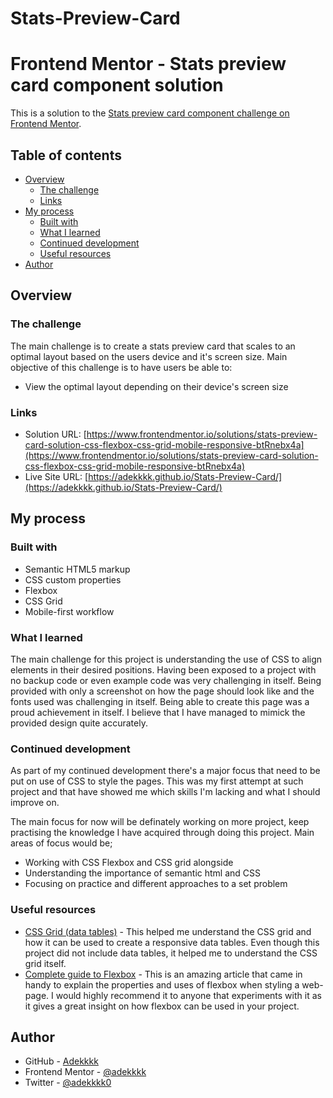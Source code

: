# Stats-Preview-Card

# Frontend Mentor - Stats preview card component solution

This is a solution to the [Stats preview card component challenge on Frontend Mentor](https://www.frontendmentor.io/challenges/stats-preview-card-component-8JqbgoU62).

## Table of contents

- [Overview](#overview)
  - [The challenge](#the-challenge)
  - [Links](#links)
- [My process](#my-process)
  - [Built with](#built-with)
  - [What I learned](#what-i-learned)
  - [Continued development](#continued-development)
  - [Useful resources](#useful-resources)
- [Author](#author)

## Overview

### The challenge

The main challenge is to create a stats preview card that scales to an optimal layout based on the users device and it's screen size.
Main objective of this challenge is to have users be able to:

- View the optimal layout depending on their device's screen size

### Links

- Solution URL: [https://www.frontendmentor.io/solutions/stats-preview-card-solution-css-flexbox-css-grid-mobile-responsive-btRnebx4a](https://www.frontendmentor.io/solutions/stats-preview-card-solution-css-flexbox-css-grid-mobile-responsive-btRnebx4a)
- Live Site URL: [https://adekkkk.github.io/Stats-Preview-Card/](https://adekkkk.github.io/Stats-Preview-Card/)

## My process

### Built with

- Semantic HTML5 markup
- CSS custom properties
- Flexbox
- CSS Grid
- Mobile-first workflow

### What I learned

The main challenge for this project is understanding the use of CSS to align elements in their desired positions. Having been exposed to a project with no backup code or even example code was very challenging in itself. Being provided with only a screenshot on how the page should look like and the fonts used was challenging in itself. Being able to create this page was a proud achievement in itself. I believe that I have managed to mimick the provided design quite accurately.


### Continued development

As part of my continued development there's a major focus that need to be put on use of CSS to style the pages. This was my first attempt at such project and that have showed me which skills I'm lacking and what I should improve on.

The main focus for now will be definately working on more project, keep practising the knowledge I have acquired through doing this project.
Main areas of focus would be;
- Working with CSS Flexbox and CSS grid alongside
- Understanding the importance of semantic html and CSS
- Focusing on practice and different approaches to a set problem

### Useful resources

- [CSS Grid (data tables)](https://medium.com/evodeck/responsive-data-tables-with-css-grid-3c58ecf04723) - This helped me understand the CSS grid and how it can be used to create a responsive data tables. Even though this project did not include data tables, it helped me to understand the CSS grid itself.
- [Complete guide to Flexbox](https://css-tricks.com/snippets/css/a-guide-to-flexbox/) - This is an amazing article that came in handy to explain the properties and uses of flexbox when styling a web-page. I would highly recommend it to anyone that experiments with it as it gives a great insight on how flexbox can be used in your project.

## Author

- GitHub - [Adekkkk](https://github.com/adekkkk)
- Frontend Mentor - [@adekkkk](https://www.frontendmentor.io/profile/adekkkk)
- Twitter - [@adekkkk0](https://twitter.com/adekkkk0)
